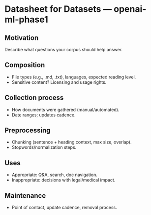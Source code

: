 ﻿# Datasheet for Datasets — openai-ml-phase1

## Motivation
Describe what questions your corpus should help answer.

## Composition
- File types (e.g., .md, .txt), languages, expected reading level.
- Sensitive content? Licensing and usage rights.

## Collection process
- How documents were gathered (manual/automated).
- Date ranges; updates cadence.

## Preprocessing
- Chunking (sentence + heading context, max size, overlap).
- Stopwords/normalization steps.

## Uses
- Appropriate: Q&A, search, doc navigation.
- Inappropriate: decisions with legal/medical impact.

## Maintenance
- Point of contact, update cadence, removal process.
